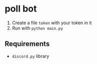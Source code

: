 # poll bot

1. Create a file `token` with your token in it
2. Run with `python main.py`

## Requirements

- `discord.py` library
